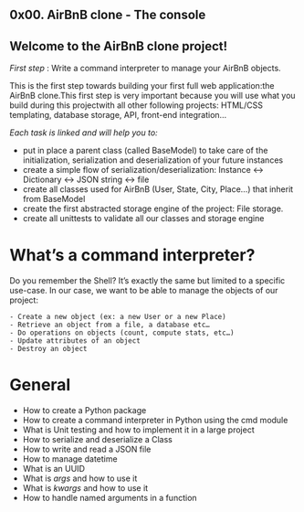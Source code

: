 ## 0x00. AirBnB clone - The console

## Welcome to the AirBnB clone project!

*First step* : Write a command interpreter to manage your AirBnB objects.

This is the first step towards building your first full web application:the AirBnB clone.This first step is very important because you will use what you build during this projectwith all other following projects: HTML/CSS templating, database storage, API, front-end integration…

*Each task is linked and will help you to:*

- put in place a parent class (called BaseModel) to take care of the initialization,
serialization and deserialization of your future instances
- create a simple flow of serialization/deserialization: Instance <-> Dictionary <-> JSON string <-> file
- create all classes used for AirBnB (User, State, City, Place…) that inherit from BaseModel
- create the first abstracted storage engine of the project: File storage.
- create all unittests to validate all our classes and storage engine

# What’s a command interpreter?

Do you remember the Shell? It’s exactly the same but limited to a specific use-case. In our case, we want to be able to manage the objects of our project:

    - Create a new object (ex: a new User or a new Place)
    - Retrieve an object from a file, a database etc…
    - Do operations on objects (count, compute stats, etc…)
    - Update attributes of an object
    - Destroy an object

# General

   - How to create a Python package
   - How to create a command interpreter in Python using the cmd module
   - What is Unit testing and how to implement it in a large project
   - How to serialize and deserialize a Class
   - How to write and read a JSON file
   - How to manage datetime
   - What is an UUID
   - What is *args* and how to use it
   - What is  *kwargs* and how to use it
   - How to handle named arguments in a function

